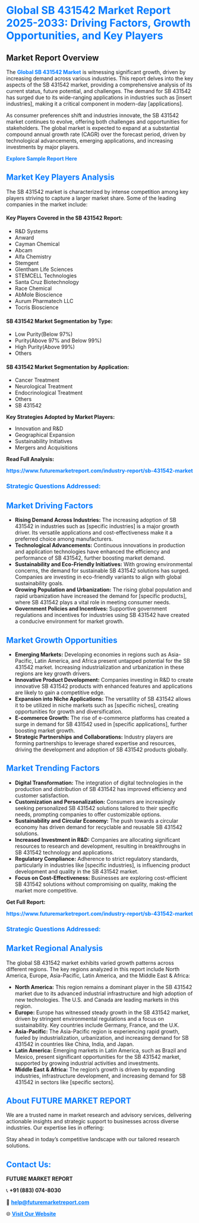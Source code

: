 <h1 style="color: #007BFF;">Global SB 431542 Market Report 2025-2033: Driving Factors, Growth Opportunities, and Key Players</h1>

<section id="overview">
<h2>Market Report Overview</h2>
<p>The <a href="https://www.futuremarketreport.com/industry-report/sb-431542-market" style="color: #007BFF; text-decoration: none;"><strong>Global SB 431542 Market</strong></a> is witnessing significant growth, driven by increasing demand across various industries. This report delves into the key aspects of the SB 431542 market, providing a comprehensive analysis of its current status, future potential, and challenges. The demand for SB 431542 has surged due to its wide-ranging applications in industries such as [insert industries], making it a critical component in modern-day [applications].</p>
<p>As consumer preferences shift and industries innovate, the SB 431542 market continues to evolve, offering both challenges and opportunities for stakeholders. The global market is expected to expand at a substantial compound annual growth rate (CAGR) over the forecast period, driven by technological advancements, emerging applications, and increasing investments by major players.</p>
</section>

<section id="overview">
<p><a href="https://www.futuremarketreport.com/request-sample/reportId=125790" style="color: #007BFF; text-decoration: none;"><strong>Explore Sample Report Here</strong></a></p>
</section>

<section id="key-players">
<h2 style="color: #007BFF;">Market Key Players Analysis</h2>
<p>The SB 431542 market is characterized by intense competition among key players striving to capture a larger market share. Some of the leading companies in the market include:</p>
<h4>Key Players Covered in the SB 431542 Report:</h4>
<ul><li>R&amp;D Systems</li><li>Anward</li><li>Cayman Chemical</li><li>Abcam</li><li>Alfa Chemistry</li><li>Stemgent</li><li>Glentham Life Sciences</li><li>STEMCELL Technologies</li><li>Santa Cruz Biotechnology</li><li>Race Chemical</li><li>AbMole Bioscience</li><li>Aurum Pharmatech LLC</li><li>Tocris Bioscience</li></ul>
<h4>SB 431542 Market Segmentation by Type:</h4>
<ul><li>Low Purity(Below 97%)</li><li>Purity(Above 97% and Below 99%)</li><li>High Purity(Above 99%)</li><li>Others</li></ul>

<h4>SB 431542 Market Segmentation by Application:</h4>
<ul><li>Cancer Treatment</li><li>Neurological Treatment</li><li>Endocrinological Treatment</li><li>Others</li><li>SB 431542</li></ul>
<p><strong>Key Strategies Adopted by Market Players:</strong></p>
<ul>
<li>Innovation and R&D</li>
<li>Geographical Expansion</li>
<li>Sustainability Initiatives</li>
<li>Mergers and Acquisitions</li>
</ul>
</section>

<section>
<p><strong>Read Full Analysis: </strong></p><a href="https://www.futuremarketreport.com/industry-report/sb-431542-market" style="color: #007BFF; text-decoration: none;"><strong>https://www.futuremarketreport.com/industry-report/sb-431542-market</strong></a>
<h3 style="color: #007BFF;">Strategic Questions Addressed:</h3>
</section>

<section id="driving-factors">
<h2 style="color: #007BFF;">Market Driving Factors</h2>
<ul>
<li><strong>Rising Demand Across Industries:</strong> The increasing adoption of SB 431542 in industries such as [specific industries] is a major growth driver. Its versatile applications and cost-effectiveness make it a preferred choice among manufacturers.</li>
<li><strong>Technological Advancements:</strong> Continuous innovations in production and application technologies have enhanced the efficiency and performance of SB 431542, further boosting market demand.</li>
<li><strong>Sustainability and Eco-Friendly Initiatives:</strong> With growing environmental concerns, the demand for sustainable SB 431542 solutions has surged. Companies are investing in eco-friendly variants to align with global sustainability goals.</li>
<li><strong>Growing Population and Urbanization:</strong> The rising global population and rapid urbanization have increased the demand for [specific products], where SB 431542 plays a vital role in meeting consumer needs.</li>
<li><strong>Government Policies and Incentives:</strong> Supportive government regulations and incentives for industries using SB 431542 have created a conducive environment for market growth.</li>
</ul>
</section>

<section id="growth-opportunities">
<h2 style="color: #007BFF;">Market Growth Opportunities</h2>
<ul>
<li><strong>Emerging Markets:</strong> Developing economies in regions such as Asia-Pacific, Latin America, and Africa present untapped potential for the SB 431542 market. Increasing industrialization and urbanization in these regions are key growth drivers.</li>
<li><strong>Innovative Product Development:</strong> Companies investing in R&D to create innovative SB 431542 products with enhanced features and applications are likely to gain a competitive edge.</li>
<li><strong>Expansion into Niche Applications:</strong> The versatility of SB 431542 allows it to be utilized in niche markets such as [specific niches], creating opportunities for growth and diversification.</li>
<li><strong>E-commerce Growth:</strong> The rise of e-commerce platforms has created a surge in demand for SB 431542 used in [specific applications], further boosting market growth.</li>
<li><strong>Strategic Partnerships and Collaborations:</strong> Industry players are forming partnerships to leverage shared expertise and resources, driving the development and adoption of SB 431542 products globally.</li>
</ul>
</section>

<section id="trending-factors">
<h2 style="color: #007BFF;">Market Trending Factors</h2>
<ul>
<li><strong>Digital Transformation:</strong> The integration of digital technologies in the production and distribution of SB 431542 has improved efficiency and customer satisfaction.</li>
<li><strong>Customization and Personalization:</strong> Consumers are increasingly seeking personalized SB 431542 solutions tailored to their specific needs, prompting companies to offer customizable options.</li>
<li><strong>Sustainability and Circular Economy:</strong> The push towards a circular economy has driven demand for recyclable and reusable SB 431542 solutions.</li>
<li><strong>Increased Investment in R&D:</strong> Companies are allocating significant resources to research and development, resulting in breakthroughs in SB 431542 technology and applications.</li>
<li><strong>Regulatory Compliance:</strong> Adherence to strict regulatory standards, particularly in industries like [specific industries], is influencing product development and quality in the SB 431542 market.</li>
<li><strong>Focus on Cost-Effectiveness:</strong> Businesses are exploring cost-efficient SB 431542 solutions without compromising on quality, making the market more competitive.</li>
</ul>
</section>

<section>
<p><strong>Get Full Report: </strong></p><a href="https://www.futuremarketreport.com/industry-report/sb-431542-market" style="color: #007BFF; text-decoration: none;"><strong>https://www.futuremarketreport.com/industry-report/sb-431542-market</strong></a>
<h3 style="color: #007BFF;">Strategic Questions Addressed:</h3>
</section>


<section id="regional-analysis">
<h2 style="color: #007BFF;">Market Regional Analysis</h2>
<p>The global SB 431542 market exhibits varied growth patterns across different regions. The key regions analyzed in this report include North America, Europe, Asia-Pacific, Latin America, and the Middle East & Africa:</p>
<ul>
<li><strong>North America:</strong> This region remains a dominant player in the SB 431542 market due to its advanced industrial infrastructure and high adoption of new technologies. The U.S. and Canada are leading markets in this region.</li>
<li><strong>Europe:</strong> Europe has witnessed steady growth in the SB 431542 market, driven by stringent environmental regulations and a focus on sustainability. Key countries include Germany, France, and the U.K.</li>
<li><strong>Asia-Pacific:</strong> The Asia-Pacific region is experiencing rapid growth, fueled by industrialization, urbanization, and increasing demand for SB 431542 in countries like China, India, and Japan.</li>
<li><strong>Latin America:</strong> Emerging markets in Latin America, such as Brazil and Mexico, present significant opportunities for the SB 431542 market, supported by growing industrial activities and investments.</li>
<li><strong>Middle East & Africa:</strong> The region’s growth is driven by expanding industries, infrastructure development, and increasing demand for SB 431542 in sectors like [specific sectors].</li>
</ul>
</section>

<footer>
<h2 style="color: #007BFF;">About FUTURE MARKET REPORT</h2>
<p>We are a trusted name in market research and advisory services, delivering actionable insights and strategic support to businesses across diverse industries. Our expertise lies in offering:</p>

<p>Stay ahead in today’s competitive landscape with our tailored research solutions.</p>

<h2 style="color: #007BFF;">Contact Us:</h2>
<p><strong>FUTURE MARKET REPORT</strong></p>
<p>📞 <strong>+91 (883) 074-8030</strong></p>
<p>📧 <strong><a href="mailto:help@futuremarketreport.com" style="color: #007BFF;">help@futuremarketreport.com</a></strong></p>
<p>🌐 <strong><a href="https://www.futuremarketreport.com/" style="color: #007BFF;">Visit Our Website</a></strong></p>
</footer>
